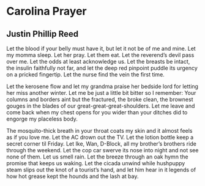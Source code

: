 # Carolina Prayer
## Justin Phillip Reed
Let the blood if your belly must have it, but let it
not be of me and mine. Let my momma sleep.
Let her pray. Let them eat. Let the reverend’s
devil pass over me. Let the odds at least
acknowledge us. Let the breasts be intact,
the insulin faithfully not far, and let the deep
red pinpoint puddle its urgency on a pricked
fingertip. Let the nurse find the vein the first time.

Let the kerosene flow and let my grandma praise
her bedside lord for letting her miss another winter.
Let me be just a little bit bitter so I remember:
Your columns and borders aint but the fractured,
the broke clean, the brownest gouges in the blades
of our great-great-great-shoulders. Let me leave
and come back when my chest opens for you wider
than your ditches did to engorge my placeless body.

The mosquito-thick breath in your throat coats my skin
and it almost feels as if you love me. Let the AC
drown out the TV. Let the lotion bottle keep a secret
corner til Friday. Let Ike, Wan, D-Block, all my brother’s
brothers ride through the weekend. Let the cop car
swerve its nose into night and not see none of them.
Let us smell rain. Let the breeze through an oak hymn
the promise that keeps us waking. Let the cicada
unwind while hushpuppy steam slips out the knot
of a tourist’s hand, and let him hear in it legends
of how hot grease kept the hounds and the lash at bay.